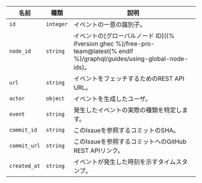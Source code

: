 | 名前           | 種類        | 説明                                                                                                             |
| ------------ | --------- | -------------------------------------------------------------------------------------------------------------- |
| `id`         | `integer` | イベントの一意の識別子。                                                                                                   |
| `node_id`    | `string`  | イベントの[グローバルノード ID]({% ifversion ghec %}/free-pro-team@latest{% endif %}/graphql/guides/using-global-node-ids)。 |
| `url`        | `string`  | イベントをフェッチするためのREST API URL。                                                                                    |
| `actor`      | `object`  | イベントを生成したユーザ。                                                                                                  |
| `event`      | `string`  | 発生したイベントの実際の種類を特定します。                                                                                          |
| `commit_id`  | `string`  | このIssueを参照するコミットのSHA。                                                                                          |
| `commit_url` | `string`  | このIssueを参照するコミットへのGitHub REST APIリンク。                                                                          |
| `created_at` | `string`  | イベントが発生した時刻を示すタイムスタンプ。                                                                                         |
